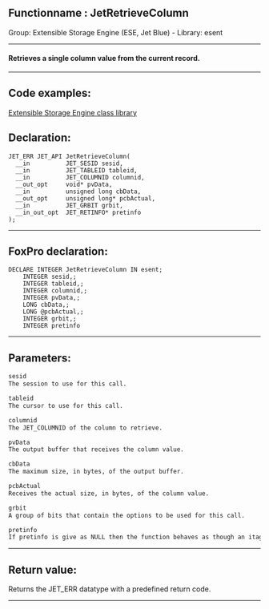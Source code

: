 <link rel="stylesheet" type="text/css" href="../../css/win32api.css">  
<link rel="stylesheet" href="https://cdnjs.cloudflare.com/ajax/libs/font-awesome/4.7.0/css/font-awesome.min.css">

## Functionname : JetRetrieveColumn
Group: Extensible Storage Engine (ESE, Jet Blue) - Library: esent    
***  


#### Retrieves a single column value from the current record.
***  


## Code examples:
[Extensible Storage Engine class library](../../samples/sample_532.md)  

## Declaration:
```foxpro  
JET_ERR JET_API JetRetrieveColumn(
  __in          JET_SESID sesid,
  __in          JET_TABLEID tableid,
  __in          JET_COLUMNID columnid,
  __out_opt     void* pvData,
  __in          unsigned long cbData,
  __out_opt     unsigned long* pcbActual,
  __in          JET_GRBIT grbit,
  __in_out_opt  JET_RETINFO* pretinfo
);  
```  
***  


## FoxPro declaration:
```foxpro  
DECLARE INTEGER JetRetrieveColumn IN esent;
	INTEGER sesid,;
	INTEGER tableid,;
	INTEGER columnid,;
	INTEGER pvData,;
	LONG cbData,;
	LONG @pcbActual,;
	INTEGER grbit,;
	INTEGER pretinfo  
```  
***  


## Parameters:
```txt  
sesid
The session to use for this call.

tableid
The cursor to use for this call.

columnid
The JET_COLUMNID of the column to retrieve.

pvData
The output buffer that receives the column value.

cbData
The maximum size, in bytes, of the output buffer.

pcbActual
Receives the actual size, in bytes, of the column value.

grbit
A group of bits that contain the options to be used for this call.

pretinfo
If pretinfo is give as NULL then the function behaves as though an itagSequence of 1 and an ibLongValue of 0 (zero) were given.  
```  
***  


## Return value:
Returns the JET_ERR datatype with a predefined return code.  
***  

